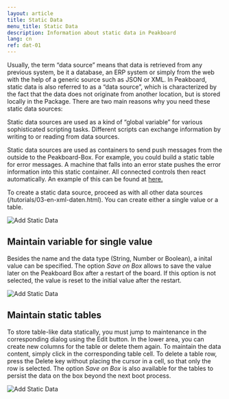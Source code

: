 ```yaml
---
layout: article
title: Static Data
menu_title: Static Data
description: Information about static data in Peakboard
lang: cn
ref: dat-01
---
```

Usually, the term “data source” means that data is retrieved from any previous system, be it a database, an ERP system or simply from the web with the help of a generic source such as JSON or XML. In Peakboard, static data is also referred to as a “data source”, which is characterized by the fact that the data does not originate from another location, but is stored locally in the Package. There are two main reasons why you need these static data sources:

Static data sources are used as a kind of “global variable” for various sophisticated scripting tasks. Different scripts can exchange information by writing to or reading from data sources.

Static data sources are used as containers to send push messages from the outside to the Peakboard-Box. For example, you could build a static table for error messages. A machine that falls into an error state pushes the error information into this static container. All connected controls then react automatically. An example of this can be found at [here.](/misc/02-en-push-messages.html)

To create a static data source, proceed as with all other data sources (/tutorials/03-en-xml-daten.html). You can create either a single value or a table.

![Add Static Data](/assets/images/data-sources/static-data/add-data-dialog.png)

## Maintain variable for single value

Besides the name and the data type (String, Number or Boolean), a inital value can be specified. The option *Save on Box* allows to save the value later on the Peakboard Box after a restart of the board. If this option is not selected, the value is reset to the initial value after the restart.

![Add Static Data](/assets/images/data-sources/static-data/static-single-variable.png)

## Maintain static tables

To store table-like data statically, you must jump to maintenance in the corresponding dialog using the Edit button. In the lower area, you can create new columns for the table or delete them again. To maintain the data content, simply click in the corresponding table cell. To delete a table row, press the Delete key without placing the cursor in a cell, so that only the row is selected.
The option *Save on Box* is also available for the tables to persist the data on the box beyond the next boot process.

![Add Static Data](/assets/images/data-sources/static-data/static-table-variable.png)
